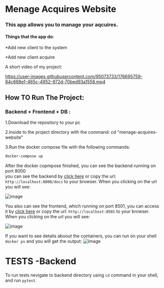 # Menage Acquires Website
### This app allows you to manage your aqcuires.
#### Things that the app do:
*Add new client to the system


*Add new client acquire 

A short video of my project:


https://user-images.githubusercontent.com/95073733/176695759-84c668e1-465c-4952-972d-70bed93a1558.mp4


## How TO Run The Project:
### Backend + Frontend + DB :

1.Download the repository to your pc 


2.Inside to the project directory with the command: cd "menage-acquires-website"


3.Run the docker compose file with the following commands:
 
```bash
docker-compose up
```

After the docker copmpose finished, you can see the backend running on port 8000  
you can see the backend by [click here](http://localhost:8000/) or copy the url: `http://localhost:8000/docs` to your browser.
When you clicking on the url you will see: 

![image](https://user-images.githubusercontent.com/95073733/175815655-7e0de6b0-42f8-4793-b5f0-d61530d68f6e.png)

You also can see the frontend, which running on port 8501, you can access it by [click here](http://localhost:8501/) or copy the url: `http://localhost:8501` to your browser.
When you clicking on the url you will see:

![image](https://user-images.githubusercontent.com/95073733/175999560-95f227f9-d50f-4d8c-b36c-e9777591fb67.png)

If you want to see details aboout the containers, you can run on your shell `docker ps` and you will get the output:
![image](https://user-images.githubusercontent.com/95073733/176356015-25b28fe0-6232-4f54-9c96-05bd918175d1.png)


# TESTS -Backend
To run tests nevigate to backend directory using `cd` command in your shell, and run `pytest`.



